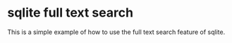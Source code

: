 # sqlite full text search

This is a simple example of how to use the full text search feature of sqlite.
